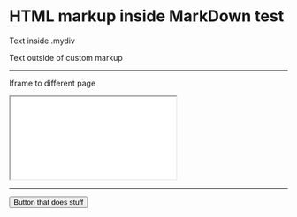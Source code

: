 # HTML markup inside MarkDown test

<div class="mydiv"> <!-- Can be used to section off text so that it can be styled differently -->
    Text inside .mydiv
</div>

<style>
    main .mydiv {
        padding: 1em;
        background-color: #EAEAEA;
    }
</style> <!-- Custom styling for said section -->

<link rel="stylesheet" href="/style.css"> <!-- Link to external CSS, specific to this one page... in this case it's pointless as the same stylesheet is linked in the head template -->

Text outside of custom markup

---

Iframe to different page
<iframe src="/index.html"></iframe>

---

<button onclick="alert('Stuff')">Button that does stuff</button>

